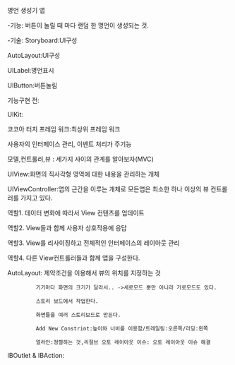 명언 생성기 앱

-기능: 버튼이 눌릴 때 마다 랜덤 한 명언이 생성되는 것.

-기술:
Storyboard:UI구성

AutoLayout:UI구성

UILabel:명언표시

UIButton:버튼눌림

기능구현 전:

UIKit:

코코아 터치 프레임 워크:최상위 프레임 워크

사용자의 인터페이스 관리, 이벤트 처리가 주기능

모델,컨트롤러,뷰 : 세가지 사이의 관계를 알아보자(MVC)

UIView:화면의 직사각형 영역에 대한 내용을 관리하는 개체

UIViewController:앱의 근간을 이루는 개체로 모든앱은 최소한 하나 이상의 뷰 컨트롤러를 가지고 있다.

역할1. 데이터 변화에 따라서 View 컨텐츠를 업데이트

역할2. View들과 함께 사용자 상호작용에 응답

역할3. View를 리사이징하고 전체적인 인터페이스의 레이아웃 관리

역할4. 다른 View컨트롤러들과 함께 앱을 구성한다.

AutoLayout: 제약조건을 이용해서 뷰의 위치를 지정하는 것

 		     기기마다 화면의 크기가 달라서.. ->세로모드 뿐만 아니라 가로모드도 있다.
         
		     스토리 보드에서 작업한다.
         
		     화면들을 여러 스토리보드로 만든다.
         
		     Add New Constrint:높이와 너비를 이용함/트레일링:오른쪽/리딩:왼쪽
         
		     얼라인:정렬하는 것,리절브 오토 레이아웃 이슈: 오토 레이아웃 이슈 해결
		     
         
IBOutlet & IBAction:

